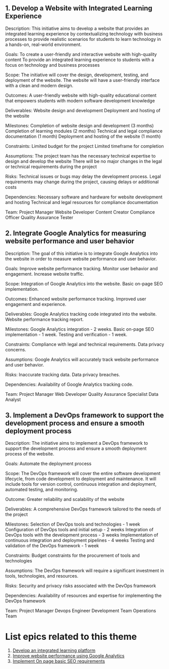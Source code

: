 ## 1. Develop a Website with Integrated Learning Experience

Description: 
This initiative aims to develop a website that provides an integrated learning experience by contextualizing technology with business processes to provide realistic scenarios for students to learn technology in a hands-on, real-world environment.

Goals: 
To create a user-friendly and interactive website with high-quality content
To provide an integrated learning experience to students with a focus on technology and business processes

Scope: 
The initiative will cover the design, development, testing, and deployment of the website. 
The website will have a user-friendly interface with a clean and modern design. 

Outcomes: 
A user-friendly website with high-quality educational content that empowers students with modern software development knowledge

Deliverables: 
Website design and development
Deployment and hosting of the website

Milestones: 
Completion of website design and development (3 months)
Completion of learning modules (2 months)
Technical and legal compliance documentation (1 month)
Deployment and hosting of the website (1 month)

Constraints: 
Limited budget for the project
Limited timeframe for completion

Assumptions: 
The project team has the necessary technical expertise to design and develop the website
There will be no major changes in the legal or technical requirements during the project

Risks: 
Technical issues or bugs may delay the development process. 
Legal requirements may change during the project, causing delays or additional costs

Dependencies: 
Necessary software and hardware for website development and hosting
Technical and legal resources for compliance documentation

Team: 
Project Manager
Website Developer
Content Creator
Compliance Officer
Quality Assurance Tester




## 2. Integrate Google Analytics for measuring website performance and user behavior

Description: 
The goal of this initiative is to integrate Google Analytics into the website in order to measure website performance and user behavior.

Goals:
Improve website performance tracking.
Monitor user behavior and engagement.
Increase website traffic.

Scope:
Integration of Google Analytics into the website.
Basic on-page SEO implementation.

Outcomes:
Enhanced website performance tracking.
Improved user engagement and experience.

Deliverables:
Google Analytics tracking code integrated into the website.
Website performance tracking report.

Milestones:
Google Analytics integration - 2 weeks.
Basic on-page SEO implementation - 1 week.
Testing and verification - 1 week.

Constraints:
Compliance with legal and technical requirements.
Data privacy concerns.

Assumptions:
Google Analytics will accurately track website performance and user behavior.

Risks:
Inaccurate tracking data.
Data privacy breaches.

Dependencies:
Availability of Google Analytics tracking code.

Team:
Project Manager 
Web Developer
Quality Assurance Specialist 
Data Analyst 

## 3. Implement a DevOps framework to support the development process and ensure a smooth deployment process

Description: 
The initiative aims to implement a DevOps framework to support the development process and ensure a smooth deployment process of the website.

Goals:
Automate the deployment process

Scope:
The DevOps framework will cover the entire software development lifecycle, from code development to deployment and maintenance. It will include tools for version control, continuous integration and deployment, automated testing, and monitoring.

Outcome: 
Greater reliability and scalability of the website

Deliverables:
A comprehensive DevOps framework tailored to the needs of the project

Milestones:
Selection of DevOps tools and technologies - 1 week
Configuration of DevOps tools and initial setup - 2 weeks
Integration of DevOps tools with the development process - 3 weeks
Implementation of continuous integration and deployment pipelines - 4 weeks
Testing and validation of the DevOps framework - 1 week

Constraints:
Budget constraints for the procurement of tools and technologies

Assumptions:
The DevOps framework will require a significant investment in tools, technologies, and resources.

Risks:
Security and privacy risks associated with the DevOps framework

Dependencies:
Availability of resources and expertise for implementing the DevOps framework

Team:
Project Manager
Devops Engineer
Development Team
Operations Team

# List epics related to this theme
1. [Develop an integrated learning platform](documentation/templates/theme/initiatives/epics/epic_template.md)
2. [Improve website performance using Google Analytics](documentation/templates/theme/initiatives/epics/epic_template.md)
3. [Implement On page basic SEO requirements](documentation/templates/theme/initiatives/epics/epic_template.md)
